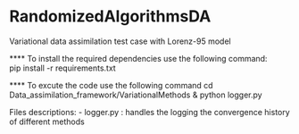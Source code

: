 # RandomizedAlgorithmsDA
Variational data assimilation test case with Lorenz-95 model


**** To install the required dependencies use the following command:    
            pip install -r requirements.txt  

**** To excute the code use the following command 
            cd Data_assimilation_framework/VariationalMethods & python logger.py

Files descriptions:
    - logger.py : handles the logging the convergence history of different methods 
    